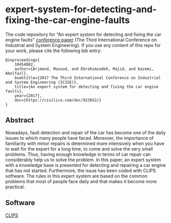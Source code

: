 # expert-system-for-detecting-and-fixing-the-car-engine-faults

The code repository for "An expert system for detecting and fixing the car engine faults" [conference paper](https://civilica.com/doc/669053/) (The Third International Conference on Industrial and System Engineering). If you use any content of this repo for your work, please cite the following bib entry:
  
    @inproceedings{
        10454082,
        author={Arjmand, Masoud, and Ebrahimzadeh, Majid, and Kazemi, Abolfazl},
        booktitle={2017 The Third International Conference on Industrial and System Engineering (ICISE)}, 
        title={An expert system for detecting and fixing the car engine faults}, 
        year={2017},
        doc={https://civilica.com/doc/923652/}
    }

## Abstract

Nowadays, fault detection and repair of the car has become one of the daily issues to which many people have faced. Moreover, the importance of familiarity with minor repairs is determined more intensively when you have to wait for the expert for a long time, to come and solve the very small problems. Thus, having enough knowledge in terms of car repair can considerably help us to solve the problem. In this paper, an expert system with a knowledge base is presented for detecting and repairing a car engine that has not started. Furthermore, the issue has been coded with CLIPS software. The rules in this expert system are based on the common problems that most of people face daily and that makes it become more practical.

## Software

[CLIPS](https://www.clipsrules.net/)
